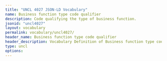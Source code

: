 ```yaml
---
title: "UNCL 4027 JSON-LD Vocabulary"
name: Business function type code qualifier
description: Code qualifying the type of business function.
jsonid: "uncl4027"
layout: vocabulary
permalink: vocabulary/uncl4027/
header_name: Business function type code qualifier
header_description: Vocabulary Definition of Business function type code qualifier semantics in HTML format. JSON-LD format is available at [uncl4027.jsonld](https://edi3.org/vocabulary/uncl4027.jsonld)
type: uncl
options:
---
```


